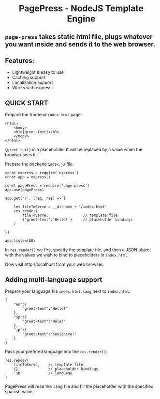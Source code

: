 <h1 align="center">PagePress - NodeJS Template Engine </h1>

## `page-press` takes static html file, plugs whatever you want inside and sends it to the web browser.

## Features:

- Lightweight & easy to use
- Caching support
- Localization support
- Works with express


## QUICK START

Prepare the frontend `index.html` page:

    <html>
        <body>
        <h1>{greet-text}</h1>
        </body>
    </html>

`{greet-text}` is a placeholder. It will be replaced by a value when the browser sees it.

Prepare the backend `index.js` file:

    const express = require('express')
    const app = express()

    const pagePress = require('page-press')
    app.use(pagePress)

    app.get('/', (req, res) => {

        let fileToServe = __dirname + '/index.html'
        res.render(
            fileToServe,                // template file
            {'greet-text':'Hello!'}     // placeholder bindings
        )

    })

    app.listen(80)

In `res.render()`  we first specify the template file, and then a JSON object with the values we wish to bind to placeholders in `index.html`.

Now visit http://localhost from your web browser.

## Adding multi-language support

Prepare your language file `index.html.lang` next to `index.html`:

    {
        "en":{
            "greet-text":"Hello!"
        },
        "sp":{
            "greet-text":"Hola!"
        },
        "jp":{
            "greet-text":"Konichiva!"
        }
    }

Pass your prefered language into the `res.render()`:

    res.render(
        fileToServe,    // template file
        {},             // placeholder bindings
        'sp'            // language
    )

PagePress will read the .lang file and fill the placeholder with the specified spanish value.